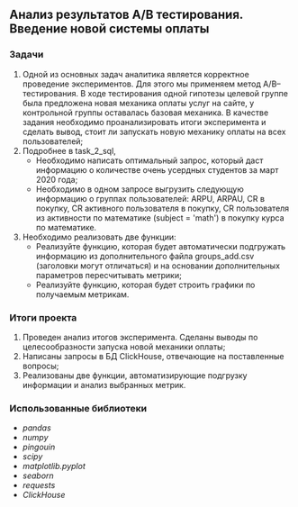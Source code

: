 ## Анализ результатов A/B тестирования. Введение новой системы оплаты

### Задачи
1. Одной из основных задач аналитика является корректное проведение экспериментов. Для этого мы применяем метод A/B–тестирования. В ходе тестирования одной гипотезы целевой группе была предложена новая механика оплаты услуг на сайте, у контрольной группы оставалась базовая механика. В качестве задания  необходимо проанализировать итоги эксперимента и сделать вывод, стоит ли запускать новую механику оплаты на всех пользователей;
2. Подробнее в task_2_sql,
	* Необходимо написать оптимальный запрос, который даст информацию о количестве очень усердных студентов за март 2020 года;
	* Необходимо в одном запросе выгрузить следующую информацию о группах пользователей: ARPU, ARPAU, CR в покупку, СR активного пользователя в покупку, CR пользователя из активности по математике (subject = 'math') в покупку курса по математике.
3. Необходимо реализовать две функции:
	* Реализуйте функцию, которая будет автоматически подгружать информацию из дополнительного файла groups_add.csv (заголовки могут отличаться) и на основании дополнительных параметров пересчитывать метрики;
	* Реализуйте функцию, которая будет строить графики по получаемым метрикам.

### Итоги проекта
1. Проведен анализ итогов эксперимента. Сделаны выводы по целесообразности запуска новой механики оплаты;
2. Написаны запросы в БД ClickHouse, отвечающие на поставленные вопросы;
3. Реализованы две функции, автоматизирующие подгрузку информации и анализ выбранных метрик.

### Использованные библиотеки
- *pandas*
- *numpy*
- *pingouin*
- *scipy*
- *matplotlib.pyplot*
- *seaborn*
- *requests*
- *ClickHouse*